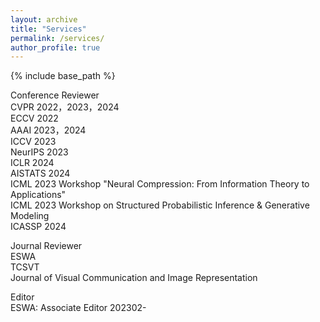 ```yaml
---
layout: archive
title: "Services"
permalink: /services/
author_profile: true
---
```


{% include base_path %}

Conference Reviewer  
CVPR 2022，2023，2024    
ECCV 2022  
AAAI 2023，2024    
ICCV 2023  
NeurIPS 2023  
ICLR 2024  
AISTATS 2024   
ICML 2023 Workshop "Neural Compression: From Information Theory to Applications"  
ICML 2023 Workshop on Structured Probabilistic Inference & Generative Modeling   
ICASSP 2024  

Journal Reviewer  
ESWA  
TCSVT  
Journal of Visual Communication and Image Representation  


Editor  
ESWA: Associate Editor 202302-
